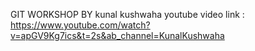 GIT WORKSHOP BY kunal kushwaha
youtube video link : https://www.youtube.com/watch?v=apGV9Kg7ics&t=2s&ab_channel=KunalKushwaha
